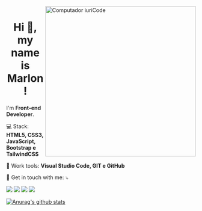 <img src="https://raw.githubusercontent.com/MicaelliMedeiros/micaellimedeiros/master/image/computer-illustration.png" min-width="400px" max-width="400px" width="400px" align="right" alt="Computador iuriCode">

<h1 align="center">Hi 👋, my name is Marlon!</h1>

<p align="left"> 
  I'm <strong>Front-end Developer</strong>. 
</p>

<p align="left">
    💻 Stack: <strong>HTML5, CSS3, JavaScript, Bootstrap e TailwindCSS </strong>
</p>


<p align="left">
  💼 Work tools: <strong>Visual Studio Code, GIT e GitHub</strong>
</p>

<p align="left">
  💌 Get in touch with me: ⤵️
</p>
 <p align="left">
  <a href="mailto:marlon_menezes@outlook.com" target="_blank" alt="Gmail">
  <img src="https://img.shields.io/badge/Gmail-D14836?style=for-the-badge&logo=gmail&logoColor=white&link=mailto:marlon_menezes@outlook.com" /></a>

 <a href="https://www.linkedin.com/in/marlonmenezes/" target="_blank" alt="Linkedin">
  <img src="https://img.shields.io/badge/LinkedIn-0077B5?style=for-the-badge&logo=linkedin&logoColor=white&link=https://www.linkedin.com/in/marlonmenezes/" /></a>

<a href="https://t.me/soueu_marlon" target="_blank" alt="Telegram">
  <img src="https://img.shields.io/badge/Telegram-2CA5E0?style=for-the-badge&logo=telegram&logoColor=white&link=https://t.me/soueu_marlon"/></a>

<a href="https://api.whatsapp.com/send?phone=5531994469272&text=Ol%C3%A1%2C%20podemos%20conversar%3F" target="_blank" alt="WhatsApp">
  <img src="https://img.shields.io/badge/WhatsApp-25D366?style=for-the-badge&logo=whatsapp&logoColor=white&link=https://api.whatsapp.com/send?phone=5531994469272&text=Ol%C3%A1!%20Tudo%20bom?%20%F0%9F%98%89"/></a>



[![Anurag's github stats](https://github-readme-stats.vercel.app/api?username=SouEuMarlon&show_icons=true&theme=vision-friendly-dark)](https://github.com/anuraghazra/github-readme-stats)

  </p>  
